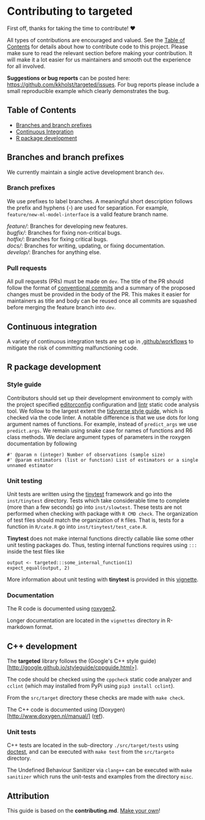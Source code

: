 # Contributing to targeted

First off, thanks for taking the time to contribute! ❤️

All types of contributions are encouraged and valued. See the
[Table of Contents](#table-of-contents)
for details about how to contribute code to this project. Please make sure to
read the relevant section before making your contribution. It will make it a lot
easier for us maintainers and smooth out the experience for all involved.

**Suggestions or bug reports** can be posted here: https://github.com/kkholst/targeted/issues.
For bug reports please include a small reproducible example which clearly demonstrates the bug.

## Table of Contents

- [Branches and branch prefixes](#branches-and-branch-prefixes)
- [Continuous Integration](#continuous-integration)
- [R package development](#r-package-development)

## Branches and branch prefixes

We currently maintain a single active development branch `dev`.

### Branch prefixes

We use prefixes to label branches. A meaningful short description follows the
prefix and hyphens (-) are used for separation. For example,
`feature/new-ml-model-interface` is a valid feature branch name.

*feature/*: Branches for developing new features.\
*bugfix/*: Branches for fixing non-critical bugs.\
*hotfix/*: Branches for fixing critical bugs.\
*docs/*: Branches for writing, updating, or fixing documentation.\
*develop/*: Branches for anything else.

### Pull requests

All pull requests (PRs) must be made on `dev`.
The title of the PR should follow the format of
[conventional commits](https://www.conventionalcommits.org/en/v1.0.0/) and a
summary of the proposed changes must be provided in the body of the PR. This
makes it easier for maintainers as title and body can be reused once all commits
are squashed before merging the feature branch into `dev`.

## Continuous integration

A variety of continuous integration tests are set up in
[.github/workflows](.github/workflows) to mitigate the risk of committing
malfunctioning code.

## R package development

### Style guide

Contributors should set up their development environment to comply with the
project specified [editorconfig](https://editorconfig.org/) configuration and
[lintr](https://lintr.r-lib.org/) static code analysis tool. We follow to the
largest extent the
[tidyverse style guide](https://style.tidyverse.org/index.html), which is
checked via the code linter. A notable difference is that we use dots for long
argument names of functions. For example, instead of `predict_args` we use
`predict.args`. We remain using snake case for names of functions and R6 class
methods. We declare argument types of parameters in the roxygen documentation by following

```{r}
#' @param n (integer) Number of observations (sample size)
#' @param estimators (list or function) List of estimators or a single unnamed estimator
```

### Unit testing

Unit tests are written using the
[tinytest](https://cran.r-project.org/web/packages/tinytest/index.html)
framework and go into the `inst/tinytest` directory. Tests which
take considerable time to complete (more than a few seconds) go into
`inst/slowtest`. These tests are not performed when checking with
package with `R CMD check`. The organization of test files should match the
organization of `R` files. That is, tests for a function in `R/cate.R` go into
`inst/tinytest/test_cate.R`.

**Tinytest** does not make internal functions directly callable like some other
unit testing packages do. Thus, testing internal functions requires using `:::`
inside the test files like

```{r}
output <- targeted:::some_internal_function(1)
expect_equal(output, 2)
```

More information about unit testing with **tinytest** is provided in this
[vignette](https://cran.r-project.org/web/packages/tinytest/vignettes/using_tinytest.pdf).

### Documentation

The R code is documented using
[roxygen2](https://cran.r-project.org/web/packages/roxygen2/vignettes/roxygen2.html).

Longer documentation are located in the `vignettes` directory in R-markdown format.

## C++ development

The **targeted** library follows the (Google's C++ style guide)[http://google.github.io/styleguide/cppguide.html>].

The code should be checked using the ``cppcheck`` static code
analyzer and ``cclint`` (which may installed from PyPi using ``pip3
install cclint``).

From the `src/target` directory these checks are made with `make check`.

The C++ code is documented using (Doxygen)
[http://www.doxygen.nl/manual/] ([ref](http://www.doxygen.nl/manual/commands.html)).

### Unit tests

C++ tests are located in the sub-directory `./src/target/tests`
using [doctest](https://github.com/doctest/doctest), and can be executed with
`make test` from the `src/targeto` directory.

The Undefined Behaviour Sanitizer via ``clang++`` can be executed with `make sanitizer`
which runs the unit-tests and examples from the directory ``misc``.

## Attribution

This guide is based on the **contributing.md**.
[Make your own](https://contributing.md/)!
